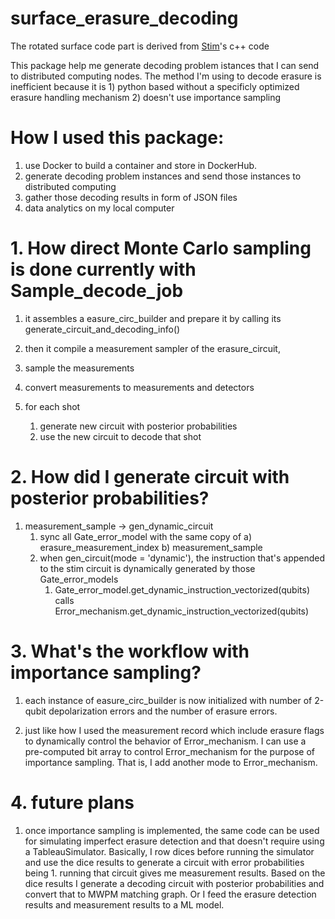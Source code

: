# surface_erasure_decoding
 
The rotated surface code part is derived from [Stim](https://github.com/quantumlib/Stim)'s c++ code

This package help me generate decoding problem istances that I can send to distributed computing nodes. The method I'm using to decode erasure is inefficient because it is 1) python based without a specificly optimized erasure handling mechanism 2) doesn't use importance sampling

# How I used this package:
1. use Docker to build a container and store in DockerHub.
2. generate decoding problem instances and send those instances to distributed computing
3. gather those decoding results in form of JSON files
4. data analytics on my local computer


# 1. How direct Monte Carlo sampling is done currently with Sample_decode_job

1. it assembles a easure_circ_builder and prepare it by calling its generate_circuit_and_decoding_info()

2. then it compile a measurement sampler of the erasure_circuit,

3. sample the measurements

4. convert measurements to measurements and detectors

5. for each shot
    1. generate new circuit with posterior probabilities 
    2. use the new circuit to decode that shot


# 2. How did I generate circuit with posterior probabilities?

1. measurement_sample -> gen_dynamic_circuit
    1. sync all Gate_error_model with the same copy of a) erasure_measurement_index b) measurement_sample
    2. when gen_circuit(mode = 'dynamic'), the instruction that's appended to the stim circuit is dynamically generated by those Gate_error_models
        1. Gate_error_model.get_dynamic_instruction_vectorized(qubits) calls Error_mechanism.get_dynamic_instruction_vectorized(qubits)



# 3. What's the workflow with importance sampling?

1. each instance of easure_circ_builder is now initialized with number of 2-qubit depolarization errors and the number of erasure errors. 

2. just like how I used the measurement record which include erasure flags to dynamically control the behavior of Error_mechanism. I can use a pre-computed bit array to control Error_mechanism for the purpose of importance sampling. That is, I add another mode to Error_mechanism.


# 4. future plans

1. once importance sampling is implemented, the same code can be used for simulating imperfect erasure detection and that doesn't require using a TableauSimulator. Basically, I row dices before running the simulator and use the dice results to generate a circuit with error probabilities being 1. running that circuit gives me measurement results. Based on the dice results I generate a decoding circuit with posterior probabilities and convert that to MWPM matching graph. Or I feed the erasure detection results and measurement results to a ML model.
